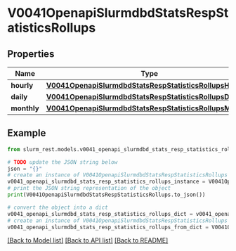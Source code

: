 # V0041OpenapiSlurmdbdStatsRespStatisticsRollups


## Properties

Name | Type | Description | Notes
------------ | ------------- | ------------- | -------------
**hourly** | [**V0041OpenapiSlurmdbdStatsRespStatisticsRollupsHourly**](V0041OpenapiSlurmdbdStatsRespStatisticsRollupsHourly.md) |  | [optional] 
**daily** | [**V0041OpenapiSlurmdbdStatsRespStatisticsRollupsDaily**](V0041OpenapiSlurmdbdStatsRespStatisticsRollupsDaily.md) |  | [optional] 
**monthly** | [**V0041OpenapiSlurmdbdStatsRespStatisticsRollupsMonthly**](V0041OpenapiSlurmdbdStatsRespStatisticsRollupsMonthly.md) |  | [optional] 

## Example

```python
from slurm_rest.models.v0041_openapi_slurmdbd_stats_resp_statistics_rollups import V0041OpenapiSlurmdbdStatsRespStatisticsRollups

# TODO update the JSON string below
json = "{}"
# create an instance of V0041OpenapiSlurmdbdStatsRespStatisticsRollups from a JSON string
v0041_openapi_slurmdbd_stats_resp_statistics_rollups_instance = V0041OpenapiSlurmdbdStatsRespStatisticsRollups.from_json(json)
# print the JSON string representation of the object
print(V0041OpenapiSlurmdbdStatsRespStatisticsRollups.to_json())

# convert the object into a dict
v0041_openapi_slurmdbd_stats_resp_statistics_rollups_dict = v0041_openapi_slurmdbd_stats_resp_statistics_rollups_instance.to_dict()
# create an instance of V0041OpenapiSlurmdbdStatsRespStatisticsRollups from a dict
v0041_openapi_slurmdbd_stats_resp_statistics_rollups_from_dict = V0041OpenapiSlurmdbdStatsRespStatisticsRollups.from_dict(v0041_openapi_slurmdbd_stats_resp_statistics_rollups_dict)
```
[[Back to Model list]](../README.md#documentation-for-models) [[Back to API list]](../README.md#documentation-for-api-endpoints) [[Back to README]](../README.md)


